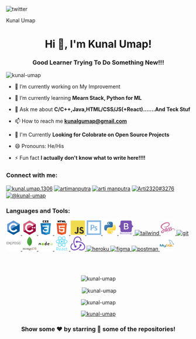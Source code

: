 ![twitter](https://user-images.githubusercontent.com/80446986/152638310-dde1d69a-beb4-424c-b57c-4ee3ddaf4720.png)

Kunal Umap 
<h1 align="center">Hi 👋, I'm Kunal Umap!
</h1>
<h3 align="center">Good Learner Trying To Do Something New!!! </h3>

<p align="left">
  <img
    src="https://komarev.com/ghpvc/?username=kunal-umap&label=Profile%20views&color=0e75b6&style=flat"
    alt="kunal-umap"
  />
</p>

- 🔭 I’m currently working on My Improvement

- 🌱 I’m currently learning **Mearn Stack, Python for ML**
<!-- 👯 I’m looking to collaborate on .../-->
<!-- 🤔 I’m looking for help with ...-->

- 💬 Ask me about **C/C++,Java,HTML/CSS/JS(+React).......And Teck Stuf**

- 📫 How to reach me **kunalgumap@gmail.com**

- 🤔 I'm Currently **Looking for Colobrate on Open Source Projects**

- 😄 Pronouns: He/His

- ⚡ Fun fact **I actually don't know what to write here!!!!**

<h3 align="left">Connect with me:</h3>
<p align="left">
  <a href="https://instagram.com/kunal.umap.1306" target="_blank"
    ><img
      align="center"
      src="https://cdn.jsdelivr.net/npm/simple-icons@3.0.1/icons/instagram.svg"
      alt="kunal.umap.1306"
      height="30"
      width="40"
  /></a>
    <a href="https://twitter.com/kunalumap1" target="_blank"><img align="center" src="https://raw.githubusercontent.com/rahuldkjain/github-profile-readme-generator/master/src/images/icons/Social/twitter.svg" alt="artimanputra" height="30" width="40" /></a>
<a href="https://www.linkedin.com/in/kunal-umap-58ab36204/" target="_blank"><img align="center" src="https://raw.githubusercontent.com/rahuldkjain/github-profile-readme-generator/master/src/images/icons/Social/linked-in-alt.svg" alt="arti manputra" height="30" width="40" /></a>
<a href="https://discord.gg/kunal1306#6340" target="blank"><img align="center" src="https://raw.githubusercontent.com/rahuldkjain/github-profile-readme-generator/master/src/images/icons/Social/discord.svg" alt="Arti2320#3276" height="30" width="40" /></a>
   <a href="https://codepen.io/kunal-umap" target="blank"
    ><img
      align="center"
      src="https://cdn.jsdelivr.net/npm/simple-icons@3.0.1/icons/codepen.svg"
      alt="@kunal-umap"
      height="30"
      width="40"
  /></a>
</p>

<h3 align="left">Languages and Tools:</h3>

<p align="left">

  <a href="https://www.cprogramming.com/" target="_blank">
    <img
      src="https://raw.githubusercontent.com/devicons/devicon/master/icons/c/c-original.svg"
      alt="c"
      width="40"
      height="40"
    />
  </a>
  <a href="https://www.w3schools.com/cpp/" target="_blank">
    <img
      src="https://raw.githubusercontent.com/devicons/devicon/master/icons/cplusplus/cplusplus-original.svg"
      alt="cplusplus"
      width="40"
      height="40"
    />
  </a>
  <a href="https://www.w3schools.com/css/" target="_blank">
    <img
      src="https://raw.githubusercontent.com/devicons/devicon/master/icons/css3/css3-original-wordmark.svg"
      alt="css3"
      width="40"
      height="40"
    />
  </a>
  <a href="https://www.w3.org/html/" target="_blank">
    <img
      src="https://raw.githubusercontent.com/devicons/devicon/master/icons/html5/html5-original-wordmark.svg"
      alt="html5"
      width="40"
      height="40"
    />
  </a>
  <a
    href="https://developer.mozilla.org/en-US/docs/Web/JavaScript"
    target="_blank"
  >
    <img
      src="https://raw.githubusercontent.com/devicons/devicon/master/icons/javascript/javascript-original.svg"
      alt="javascript"
      width="40"
      height="40"
    />
  </a>
  <a href="https://www.photoshop.com/en" target="_blank">
    <img
      src="https://raw.githubusercontent.com/devicons/devicon/master/icons/photoshop/photoshop-line.svg"
      alt="photoshop"
      width="40"
      height="40"
    />
  </a>
  <a href="https://www.python.org" target="_blank">
    <img
      src="https://raw.githubusercontent.com/devicons/devicon/master/icons/python/python-original.svg"
      alt="python"
      width="40"
      height="40"
    />
  </a>
  <a href="https://getbootstrap.com" target="_blank">
    <img
      src="https://raw.githubusercontent.com/devicons/devicon/master/icons/bootstrap/bootstrap-plain-wordmark.svg"
      alt="bootstrap"
      width="40"
      height="40"
    />
  </a>
    <a href="https://tailwindcss.com/" target="_blank">
    <img
      src="https://www.vectorlogo.zone/logos/tailwindcss/tailwindcss-icon.svg"
      alt="tailwind"
      width="40"
      height="40"
    />
  </a>
  <a href="https://sass-lang.com" target="_blank">
    <img
      src="https://raw.githubusercontent.com/devicons/devicon/master/icons/sass/sass-original.svg"
      alt="sass"
      width="40"
      height="40"
    />
  </a>
  <a href="https://git-scm.com/" target="_blank">
    <img
      src="https://www.vectorlogo.zone/logos/git-scm/git-scm-icon.svg"
      alt="git"
      width="40"
      height="40"
    />
  </a>
  <a href="https://expressjs.com" target="_blank">
    <img
      src="https://raw.githubusercontent.com/devicons/devicon/master/icons/express/express-original-wordmark.svg"
      alt="express"
      width="40"
      height="40"
    />
  </a>
  <a href="https://www.mongodb.com/" target="_blank">
    <img
      src="https://raw.githubusercontent.com/devicons/devicon/master/icons/mongodb/mongodb-original-wordmark.svg"
      alt="mongodb"
      width="40"
      height="40"
    />
  </a>
  <a href="https://nodejs.org" target="_blank">
    <img
      src="https://raw.githubusercontent.com/devicons/devicon/master/icons/nodejs/nodejs-original-wordmark.svg"
      alt="nodejs"
      width="40"
      height="40"
    />
  </a>
  <a href="https://reactjs.org/" target="_blank">
    <img
      src="https://raw.githubusercontent.com/devicons/devicon/master/icons/react/react-original-wordmark.svg"
      alt="react"
      width="40"
      height="40"
    />
  </a>
   <a href="https://redux.js.org" target="_blank">
    <img
      src="https://raw.githubusercontent.com/devicons/devicon/master/icons/redux/redux-original.svg"
      alt="redux"
      width="40"
      height="40"
    />
  </a>
    
  <a href="https://heroku.com" target="_blank">
    <img
      src="https://www.vectorlogo.zone/logos/heroku/heroku-icon.svg"
      alt="heroku"
      width="40"
      height="40"
    />
  </a>
    <a href="https://www.figma.com/" target="_blank">
    <img
      src="https://www.vectorlogo.zone/logos/figma/figma-icon.svg"
      alt="figma"
      width="40"
      height="40"
    />
  </a>
  <a href="https://postman.com" target="_blank"> 
    <img 
      src="https://www.vectorlogo.zone/logos/getpostman/getpostman-icon.svg" 
      alt="postman" 
      width="40" 
      height="40"
    /> 
  </a>
  <a href="https://www.mysql.com/" target="_blank">
    <img 
       src="https://raw.githubusercontent.com/devicons/devicon/master/icons/mysql/mysql-original-wordmark.svg" 
       alt="mysql" 
       width="40" 
       height="40"
     /> 
  </a>

</p>

<br/><br/>
<p align="center">
  <img
    align="center"
    src="https://github-readme-stats.vercel.app/api/top-langs?username=kunal-umap&show_icons=true&locale=en&layout=compact"
    alt="kunal-umap"
  />
</p>

<p align="center">
  &nbsp;<img
    align="center"
    src="https://github-readme-stats.vercel.app/api?username=kunal-umap&show_icons=true&locale=en"
    alt="kunal-umap"
  />
</p>

<p align="center" >
  <img
    align="center"
    src="https://github-readme-streak-stats.herokuapp.com/?user=kunal-umap&"
    alt="kunal-umap"
  />
</p>

<p align="center">
  <a href="https://github.com/ryo-ma/github-profile-trophy"
    ><img
      src="https://github-profile-trophy.vercel.app/?username=kunal-umap"
      alt="kunal-umap"
  /></a>
</p>
<h3 align="center">
  Show some  ❤️  by starring 🌟 some of the repositories!
</h3>
